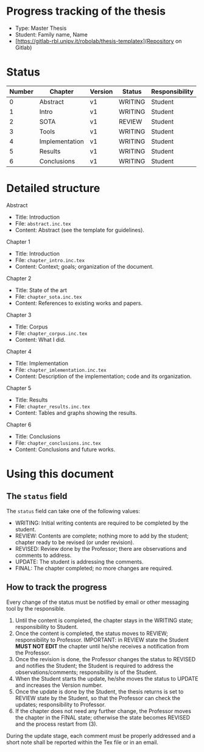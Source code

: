 # Progress tracking of the thesis

- Type: Master Thesis
- Student: Family name, Name
- [https://gitlab-rbl.unipv.it/robolab/thesis-templatex](Repository on Gitlab)

# Status

Number | Chapter        | Version | Status  | Responsibility
------ | -------------- | ------- | ------- | --------------
0      | Abstract       | v1      | WRITING | Student
1      | Intro          | v1      | WRITING | Student
2      | SOTA           | v1      | REVIEW  | Student
3      | Tools          | v1      | WRITING | Student
4      | Implementation | v1      | WRITING | Student
5      | Results        | v1      | WRITING | Student
6      | Conclusions    | v1      | WRITING | Student

# Detailed structure

Abstract
- Title: Introduction
- File: `abstract.inc.tex`
- Content: Abstract (see the template for guidelines).

Chapter 1
- Title: Introduction
- File: `chapter_intro.inc.tex`
- Content: Context; goals; organization of the document.

Chapter 2
- Title: State of the art
- File: `chapter_sota.inc.tex`
- Content: References to existing works and papers.

Chapter 3
- Title: Corpus
- File: `chapter_corpus.inc.tex`
- Content: What I did.

Chapter 4
- Title: Implementation
- File: `chapter_imlementation.inc.tex`
- Content: Description of the implementation; code and its organization.

Chapter 5
- Title: Results
- File: `chapter_results.inc.tex`
- Content: Tables and graphs showing the results.

Chapter 6
- Title: Conclusions
- File: `chapter_conclusions.inc.tex`
- Content: Conclusions and future works.

# Using this document

## The `status` field

The `status` field can take one of the following values:

- WRITING: Initial writing contents are required to be completed by the student.
- REVIEW: Contents are complete; nothing more to add by the student; chapter ready to be revised (or under revision).
- REVISED: Review done by the Professor; there are observations and comments to address.
- UPDATE: The student is addressing the comments.
- FINAL: The chapter completed; no more changes are required.
	
## How to track the progress
      
Every change of the status must be notified by email or other messaging tool by the responsible.

1. Until the content is completed, the chapter stays in the WRITING state; responsibility to Student.
2. Once the content is completed, the status moves to REVIEW; responsibility to Professor. IMPORTANT: in REVIEW state the Student **MUST NOT EDIT** the chapter until he/she receives a notification from the Professor.
3. Once the revision is done, the Professor changes the status to REVISED and notifies the Student; the Student is required to address the observations/comments; responsibility is of the Student.
4. When the Student starts the update, he/she moves the status to UPDATE and increases the Version number.
5. Once the update is done by the Student, the thesis returns is set to REVIEW state by the Student, so that the Professor can check the updates; responsibility to Professor.
6. If the chapter does not need any further change, the Professor moves the chapter in the FINAL state; otherwise the state becomes REVISED and the process restart from (3).

During the update stage, each comment must be properly addressed and a short note shall be reported within the Tex file or in an email.

